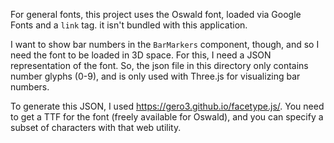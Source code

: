 For general fonts, this project uses the Oswald font, loaded via Google Fonts and a `link` tag. it isn't bundled with this application.

I want to show bar numbers in the `BarMarkers` component, though, and so I need the font to be loaded in 3D space. For this, I need a JSON representation of the font. So, the json file in this directory only contains number glyphs (0-9), and is only used with Three.js for visualizing bar numbers.

To generate this JSON, I used https://gero3.github.io/facetype.js/. You need to get a TTF for the font (freely available for Oswald), and you can specify a subset of characters with that web utility.
